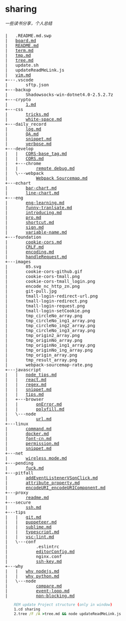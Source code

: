 # sharing
*一些读书分享，个人总结*

### 

<!-- START_PROJECT_STRUCTURE -->
<pre>
|   .README.md.swp
|   <a href="./board.md">board.md</a>
|   <a href="./README.md">README.md</a>
|   <a href="./term.md">term.md</a>
|   <a href="./tmp.md">tmp.md</a>
|   <a href="./tree.md">tree.md</a>
|   update.sh
|   updateReadMeLink.js
|   <a href="./vim.md">vim.md</a>
+---.vscode
|       sftp.json
+---backup
|       Shadowsocks-win-dotnet4.0-2.5.2.7z
+---crypto
|       <a href="./crypto/1.md">1.md</a>
+---css
|       <a href="./css/tricks.md">tricks.md</a>
|       <a href="./css/white-space.md">white-space.md</a>
+---daily_record
|       <a href="./daily_record/log.md">log.md</a>
|       <a href="./daily_record/QA.md">QA.md</a>
|       <a href="./daily_record/snippet.md">snippet.md</a>
|       <a href="./daily_record/verbose.md">verbose.md</a>
+---develop
|   |   <a href="./develop/CORS-base_tag.md">CORS-base_tag.md</a>
|   |   <a href="./develop/CORS.md">CORS.md</a>
|   +---chrome
|   |       <a href="./develop/chrome/remote debug.md">remote debug.md</a>
|   \---webpack
|           <a href="./develop/webpack/Webpack Sourcemap.md">Webpack Sourcemap.md</a>
+---echart
|       <a href="./echart/bar-chart.md">bar-chart.md</a>
|       <a href="./echart/line-chart.md">line-chart.md</a>
+---eng
|       <a href="./eng/eng-learning.md">eng-learning.md</a>
|       <a href="./eng/funny-tranlsate.md">funny-tranlsate.md</a>
|       <a href="./eng/introducing.md">introducing.md</a>
|       <a href="./eng/pro.md">pro.md</a>
|       <a href="./eng/shortcut.md">shortcut.md</a>
|       <a href="./eng/sign.md">sign.md</a>
|       <a href="./eng/variable-name.md">variable-name.md</a>
+---foundation
|       <a href="./foundation/cookie-cors.md">cookie-cors.md</a>
|       <a href="./foundation/CRLF.md">CRLF.md</a>
|       <a href="./foundation/encoding.md">encoding.md</a>
|       <a href="./foundation/handleRequest.md">handleRequest.md</a>
+---images
|       05.svg
|       cookie-cors-github.gif
|       cookie-cors-tmall.png
|       cookie-cors-tmall_login.png
|       encode_nc_http_zn.png
|       git-pull.jpg
|       tmall-login-redirect-url.png
|       tmall-login-redirect.png
|       tmall-login-request.png
|       tmall-login-setCookie.png
|       tmp_circleNo_array.png
|       tmp_circleNo_ing1_array.png
|       tmp_circleNo_ing2_array.png
|       tmp_circleNo_ing3_array.png
|       tmp_origin2_array.png
|       tmp_originNo_array.png
|       tmp_originNo_ing1_array.png
|       tmp_originNo_ing_array.png
|       tmp_origin_array.png
|       tmp_result_array.png
|       webpack-sourcemap-rate.png
+---javascript
|   |   <a href="./javascript/node_tips.md">node_tips.md</a>
|   |   <a href="./javascript/react.md">react.md</a>
|   |   <a href="./javascript/regex.md">regex.md</a>
|   |   <a href="./javascript/snippet.md">snippet.md</a>
|   |   <a href="./javascript/tips.md">tips.md</a>
|   +---browser
|   |       <a href="./javascript/browser/onError.md">onError.md</a>
|   |       <a href="./javascript/browser/polyfill.md">polyfill.md</a>
|   \---node
|           <a href="./javascript/node/url.md">url.md</a>
+---linux
|       <a href="./linux/command.md">command.md</a>
|       <a href="./linux/docker.md">docker.md</a>
|       <a href="./linux/font-cn.md">font-cn.md</a>
|       <a href="./linux/permission.md">permission.md</a>
|       <a href="./linux/snippet.md">snippet.md</a>
+---net
|       <a href="./net/wireless mode.md">wireless mode.md</a>
+---pending
|       <a href="./pending/fuck.md">fuck.md</a>
+---pitfall
|       <a href="./pitfall/addEventListenerVSonClick.md">addEventListenerVSonClick.md</a>
|       <a href="./pitfall/attribute_property.md">attribute_property.md</a>
|       <a href="./pitfall/encodeURI_encodeURIComponent.md">encodeURI_encodeURIComponent.md</a>
+---proxy
|       <a href="./proxy/readme.md">readme.md</a>
+---secure
|       <a href="./secure/ssh.md">ssh.md</a>
+---tips
|   |   <a href="./tips/git.md">git.md</a>
|   |   <a href="./tips/puppeteer.md">puppeteer.md</a>
|   |   <a href="./tips/sublime.md">sublime.md</a>
|   |   <a href="./tips/typescript.md">typescript.md</a>
|   |   <a href="./tips/vsc-lint.md">vsc-lint.md</a>
|   \---conf
|           .eslintrc
|           <a href="./tips/conf/editorConfig.md">editorConfig.md</a>
|           nginx.conf
|           <a href="./tips/conf/ssh-key.md">ssh-key.md</a>
+---why
|   |   <a href="./why/why nodejs.md">why nodejs.md</a>
|   |   <a href="./why/why python.md">why python.md</a>
|   \---node
|           <a href="./why/node/compare.md">compare.md</a>
|           <a href="./why/node/event-loop.md">event-loop.md</a>
|           <a href="./why/node/non-blocking.md">non-blocking.md</a>
</pre>
<!-- END_PROJECT_STRUCTURE -->



```bat
    REM update Project structure (only in window)
    1.cd sharing
    2.tree /F /A >tree.md && node updateReadMeLink.js
```